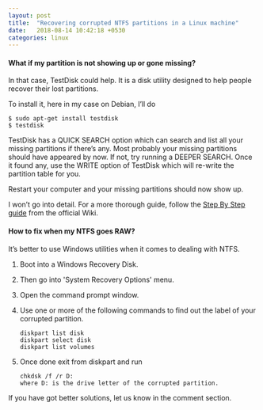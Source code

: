 ```yaml
---
layout: post
title:  "Recovering corrupted NTFS partitions in a Linux machine"
date:   2018-08-14 10:42:18 +0530
categories: linux 
---
```


#### What if my partition is not showing up or gone missing?

In that case, TestDisk could help. It is a disk utility designed to help people recover their lost partitions.

To install it, here in my case on Debian, I’ll do

    $ sudo apt-get install testdisk
    $ testdisk

TestDisk has a QUICK SEARCH option which can search and list all your missing partitions if there’s any. Most probably your missing partitions should have appeared by now. If not, try running a DEEPER SEARCH. Once it found any, use the WRITE option of TestDisk which will re-write the partition table for you.

Restart your computer and your missing partitions should now show up.

I won’t go into detail. For a more thorough guide, follow the [Step By Step guide][testdisk-step-by-step] from the official Wiki.

#### How to fix when my NTFS goes RAW?

It’s better to use Windows utilities when it comes to dealing with NTFS.

1. Boot into a Windows Recovery Disk.
2. Then go into 'System Recovery Options' menu.
3. Open the command prompt window.
4. Use one or more of the following commands to find out the label of your corrupted partition.

	~~~
	diskpart list disk
	diskpart select disk
	diskpart list volumes
	~~~

5. Once done exit from diskpart and run

	~~~
	chkdsk /f /r D:
	where D: is the drive letter of the corrupted partition. 
	~~~

If you have got better solutions, let us know in the comment section.

[testdisk-step-by-step]: https://www.cgsecurity.org/wiki/TestDisk_Step_By_Step
